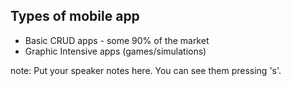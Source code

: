 ##  Types of mobile app

* Basic CRUD apps - some 90% of the market
* Graphic Intensive apps (games/simulations)

note:
    Put your speaker notes here.
    You can see them pressing 's'.
